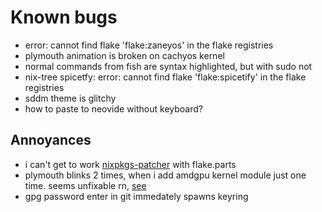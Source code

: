# Known bugs

- error: cannot find flake 'flake:zaneyos' in the flake registries
- plymouth animation is broken on cachyos kernel
- normal commands from fish are syntax highlighted, but with sudo not
- nix-tree spicetfy: error: cannot find flake 'flake:spicetify' in the flake registries
- sddm theme is glitchy
- how to paste to neovide without keyboard?

## Annoyances

- i can't get to work [nixpkgs-patcher](https://github.com/gepbird/nixpkgs-patcher) with flake.parts
- plymouth blinks 2 times, when i add amdgpu kernel module just one time. seems unfixable rn, [see](https://discourse.nixos.org/t/how-do-people-work-on-plymouth-themes-on-nixos/38808/5)
- gpg password enter in git immedately spawns keyring
